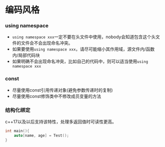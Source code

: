 # 编码风格

### using namespace

- `using namespace xxx`一定不要在头文件中使用，nobody会知道包含这个头文件的文件会不会出现命名冲突。
- 如果要使用`using namespace xxx`，请尽可能缩小其作用域，源文件内/函数内/局部代码块
- 如果明确不会出现命名冲突，比如自己的代码中，则可以适当使用`using namespace xxx`

### const

- 尽量使用const引用传递对象(避免参数传递时的复制)
- 尽量使用const修饰类中不修改成员变量的方法

### 结构化绑定

c++17以及以后支持该特性，处理多返回值时可读性更高。

```c++
int main(){
    auto[name, age] = Test();
}

```

